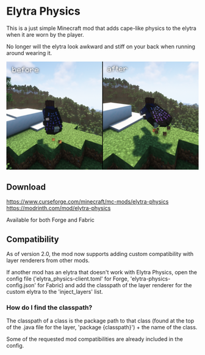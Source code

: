 # Elytra Physics

This is a just simple Minecraft mod that adds cape-like physics to the elytra when it are worn by the player.

No longer will the elytra look awkward and stiff on your back when running around wearing it.

![demo](elytraPhysics_demo.png)

## Download

https://www.curseforge.com/minecraft/mc-mods/elytra-physics
https://modrinth.com/mod/elytra-physics

Available for both Forge and Fabric

## Compatibility

As of version 2.0, the mod now supports adding custom compatibility with layer renderers from other mods.

If another mod has an elytra that doesn't work with Elytra Physics, open the config file ('elytra_physics-client.toml' for Forge, 'elytra-physics-config.json' for Fabric) and add the classpath of the layer renderer for the custom elytra to the 'inject_layers' list.

### How do I find the classpath?

The classpath of a class is the package path to that class (found at the top of the .java file for the layer, 'package {classpath}') + the name of the class.

Some of the requested mod compatibilities are already included in the config.